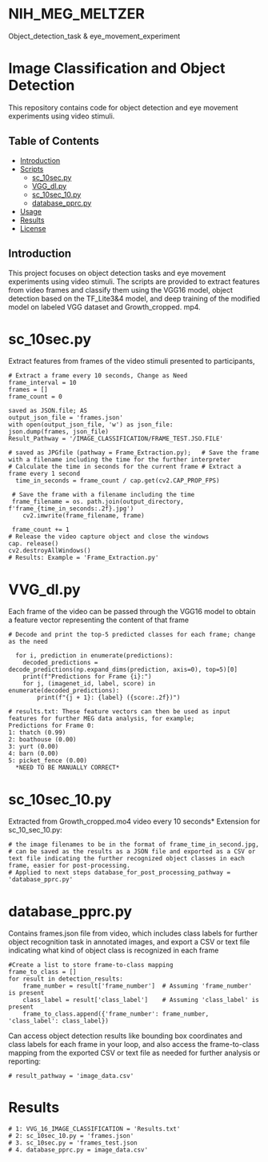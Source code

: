 # NIH_MEG_MELTZER
Object_detection_task &amp; eye_movement_experiment
# Image Classification and Object Detection

This repository contains code for object detection and eye movement experiments using video stimuli.

## Table of Contents
- [Introduction](#introduction)
- [Scripts](#scripts)
  - [sc_10sec.py](#sc_10secpy)
  - [VGG_dl.py](#vgg_dlpy)
  - [sc_10sec_10.py](#sc_10sec_10py)
  - [database_pprc.py](#database_pprcpy)
- [Usage](#usage)
- [Results](#results)
- [License](#license)

## Introduction

This project focuses on object detection tasks and eye movement experiments using video stimuli. The scripts are provided to extract features from video frames and classify them using the VGG16 model, object detection based on the TF_Lite3&4 model, and deep training of the modified model on labeled VGG dataset and Growth_cropped. mp4.

# sc_10sec.py

Extract features from frames of the video stimuli presented to participants, 
 	
  	# Extract a frame every 10 seconds, Change as Need
 	frame_interval = 10 
 	frames = []
	frame_count = 0

	saved as JSON.file; AS 
	output_json_file = 'frames.json'
	with open(output_json_file, 'w') as json_file:
  	json.dump(frames, json_file)
	Result_Pathway = '/IMAGE_CLASSIFICATION/FRAME_TEST.JSO.FILE'
	
 	# saved as JPGfile (pathway = Frame_Extraction.py);   # Save the frame with a filename including the time for the further interpreter
	# Calculate the time in seconds for the current frame # Extract a frame every 1 second
  	  time_in_seconds = frame_count / cap.get(cv2.CAP_PROP_FPS)

   	 # Save the frame with a filename including the time
   	 frame_filename = os. path.join(output_directory, f'frame_{time_in_seconds:.2f}.jpg')
    	cv2.imwrite(frame_filename, frame)

   	 frame_count += 1
	# Release the video capture object and close the windows
	cap. release()
	cv2.destroyAllWindows()
	# Results: Example = 'Frame_Extraction.py'

    
# VVG_dl.py

Each frame of the video can be passed through the VGG16 model to obtain a feature vector representing the content of that frame
 	
	# Decode and print the top-5 predicted classes for each frame; change as the need
 
  	  for i, prediction in enumerate(predictions):
        decoded_predictions = decode_predictions(np.expand_dims(prediction, axis=0), top=5)[0]
        print(f"Predictions for Frame {i}:")
        for j, (imagenet_id, label, score) in enumerate(decoded_predictions):
            print(f"{j + 1}: {label} ({score:.2f})")
	    
  	# results.txt: These feature vectors can then be used as input features for further MEG data analysis, for example; 
	Predictions for Frame 0:
	1: thatch (0.99)
	2: boathouse (0.00)
	3: yurt (0.00)
	4: barn (0.00)
	5: picket_fence (0.00)
	  *NEED TO BE MANUALLY CORRECT*

# sc_10sec_10.py

Extracted from Growth_cropped.mo4 video every 10 seconds* Extension for sc_10_sec_10.py:
	
 	# the image filenames to be in the format of frame_time_in_second.jpg,
   	# can be saved as the results as a JSON file and exported as a CSV or text file indicating the further recognized object classes in each frame, easier for post-processing.
	# Applied to next steps database_for_post_processing_pathway = 'database_pprc.py'
 
# database_pprc.py

Contains frames.json file from video, which includes class labels for further object recognition task in annotated images, and export a CSV or text file indicating what kind of object class is recognized in each frame
	
 
 	#Create a list to store frame-to-class mapping
 	frame_to_class = []
 	for result in detection_results:
    	frame_number = result['frame_number']  # Assuming 'frame_number' is present
    	class_label = result['class_label']    # Assuming 'class_label' is present
    	frame_to_class.append({'frame_number': frame_number, 'class_label': class_label})

Can access object detection results like bounding box coordinates and class labels for each frame in your loop, and also access the frame-to-class mapping from the exported CSV or text file as needed for further analysis or reporting:

 	# result_pathway = 'image_data.csv'

# Results 
	# 1: VVG_16_IMAGE_CLASSIFICATION = 'Results.txt'
 	# 2: sc_10sec_10.py = 'frames.json'
  	# 3. sc_10sec.py = 'frames_test.json
   	# 4. database_pprc.py = image_data.csv'
